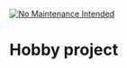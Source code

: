 [![No Maintenance Intended](http://unmaintained.tech/badge.svg)](http://unmaintained.tech/)

# Hobby project
